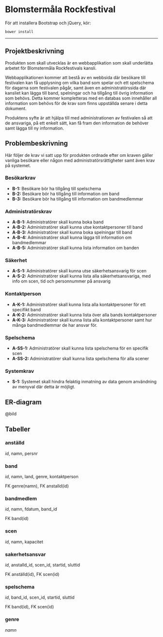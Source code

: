 # Blomstermåla Rockfestival

För att installera Bootstrap och jQuery, kör:

    bower install


---


## Projektbeskrivning

Produkten som skall utvecklas är en webbapplikation som skall underlätta arbetet för Blomstermåla Rockfestivals kansli.

Webbapplikationen kommer att bestå av en webbsida där besökare till festivalen kan få upplysning om vilka band som spelar och ett spelschema för dagarna som festivalen pågår, samt även en administratörssida där kansliet kan lägga till band, spelningar och ha tillgång till övrig information som behövs. Detta kommer kompletteras med en databas som innehåller all information som behövs för de krav som finns uppställda senare i detta dokument.

Produktens syfte är att hjälpa till med administrationen av festivalen så att de ansvariga, på ett enkelt sätt, kan få fram den information de behöver samt lägga till ny information.


## Problembeskrivning

Här följer de krav vi satt upp för produkten ordnade efter om kraven gäller vanliga besökare eller någon med administratörsrättigheter samt även krav på systemet.

### Besökarkrav
* **B-1:**	Besökare bör ha tillgång till spelschema	
* **B-2:**	Besökare bör ha tillgång till information om band
* **B-3:**	Besökare bör ha tillgång till information om bandmedlemmar


### Administratörskrav
* **A-B-1:**	Administratörer skall kunna boka band	
* **A-B-2:**	Administratörer skall kunna utse kontaktpersoner till band	
* **A-B-3:**	Administratörer skall kunna boka spelningar till band
* **A-B-4:**	Administratörer skall kunna lägga till information om bandmedlemmar
* **A-B-5:**	Administratörer skall kunna lista information om banden


### Säkerhet
* **A-S-1:**	Administratörer skall kunna utse säkerhetsansvarig för scen
* **A-S-2:**	Administratörer skall kunna lista alla säkerhetsansvariga, med info om scen, tid och personnummer på ansvarig 


### Kontaktperson
* **A-K-1:**	Administratörer skall kunna lista alla kontaktpersoner för ett specifikt band
* **A-K-2:**	Administratörer skall kunna lista över alla bands kontaktpersoner
* **A-K-3:**	Administratörer skall kunna lista alla kontaktpersoner samt hur många bandmedlemmar de har ansvar för.


### Spelschema
* **A-SS-1:**	Administratörer skall kunna lista spelschema för en specifik scen
* **A-SS-2:**	Administratörer skall kunna lista spelschema för alla scener


### Systemkrav
* **S-1:** 		Systemet skall hindra felaktig inmatning av data genom användning av menyval där detta är möjligt.



## ER-diagram

@bild


## Tabeller

### **anställd**
_id_, namn, persnr


### **band**

_id_, namn, land, genre, kontaktperson

FK genre(namn), FK anstalld(id)


### **bandmedlem**

_id_, namn, fdatum, band_id

FK band(id)


### **scen**

_id_, namn, kapacitet


### **sakerhetsansvar**

_id_, anstalld\_id, scen_id, startid, sluttid

FK anställd(id), FK scen(id)


### **spelschema**

_id_, band\_id, scen_id, startid, sluttid

FK band(id), FK scen(id)


### **genre**

_namn_


